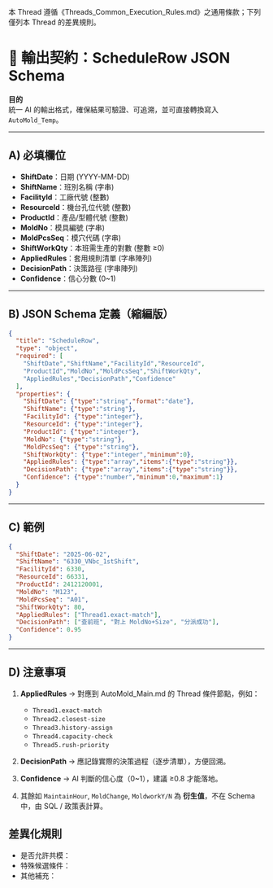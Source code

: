 本 Thread 遵循《Threads_Common_Execution_Rules.md》之通用條款；下列僅列本 Thread 的差異規則。


# 🧾 輸出契約：ScheduleRow JSON Schema

**目的**  
統一 AI 的輸出格式，確保結果可驗證、可追溯，並可直接轉換寫入 `AutoMold_Temp`。

---

## A) 必填欄位
- **ShiftDate**：日期 (YYYY-MM-DD)  
- **ShiftName**：班別名稱 (字串)  
- **FacilityId**：工廠代號 (整數)  
- **ResourceId**：機台孔位代號 (整數)  
- **ProductId**：產品/型體代號 (整數)  
- **MoldNo**：模具編號 (字串)  
- **MoldPcsSeq**：模穴代碼 (字串)  
- **ShiftWorkQty**：本班需生產的對數 (整數 ≥0)  
- **AppliedRules**：套用規則清單 (字串陣列)  
- **DecisionPath**：決策路徑 (字串陣列)  
- **Confidence**：信心分數 (0~1)

---

## B) JSON Schema 定義（縮編版）
```json
{
  "title": "ScheduleRow",
  "type": "object",
  "required": [
    "ShiftDate","ShiftName","FacilityId","ResourceId",
    "ProductId","MoldNo","MoldPcsSeq","ShiftWorkQty",
    "AppliedRules","DecisionPath","Confidence"
  ],
  "properties": {
    "ShiftDate": {"type":"string","format":"date"},
    "ShiftName": {"type":"string"},
    "FacilityId": {"type":"integer"},
    "ResourceId": {"type":"integer"},
    "ProductId": {"type":"integer"},
    "MoldNo": {"type":"string"},
    "MoldPcsSeq": {"type":"string"},
    "ShiftWorkQty": {"type":"integer","minimum":0},
    "AppliedRules": {"type":"array","items":{"type":"string"}},
    "DecisionPath": {"type":"array","items":{"type":"string"}},
    "Confidence": {"type":"number","minimum":0,"maximum":1}
  }
}
```

---

## C) 範例
```json
{
  "ShiftDate": "2025-06-02",
  "ShiftName": "6330_VNbc_1stShift",
  "FacilityId": 6330,
  "ResourceId": 66331,
  "ProductId": 2412120001,
  "MoldNo": "M123",
  "MoldPcsSeq": "A01",
  "ShiftWorkQty": 80,
  "AppliedRules": ["Thread1.exact-match"],
  "DecisionPath": ["查前班", "對上 MoldNo+Size", "分派成功"],
  "Confidence": 0.95
}
```

---

## D) 注意事項
1. **AppliedRules** → 對應到 AutoMold_Main.md 的 Thread 條件節點，例如：  
   - `Thread1.exact-match`  
   - `Thread2.closest-size`  
   - `Thread3.history-assign`  
   - `Thread4.capacity-check`  
   - `Thread5.rush-priority`  

2. **DecisionPath** → 應記錄實際的決策過程（逐步清單），方便回溯。  

3. **Confidence** → AI 判斷的信心度（0~1），建議 ≥0.8 才能落地。  

4. 其餘如 `MaintainHour`, `MoldChange`, `MoldworkY/N` 為 **衍生值**，不在 Schema 中，由 SQL / 政策表計算。


## 差異化規則
- 是否允許共模：
- 特殊候選條件：
- 其他補充：
